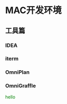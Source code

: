 

# MAC开发环境


## 工具篇

### IDEA

### iterm

### OmniPlan

### OmniGraffle

<div style="color:green">
hello
</div>
